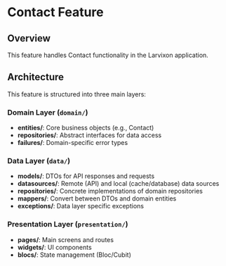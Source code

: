 # Contact Feature

## Overview
This feature handles Contact functionality in the Larvixon application.

## Architecture
This feature is structured into three main layers:

### Domain Layer (`domain/`)
- **entities/**: Core business objects (e.g., Contact)
- **repositories/**: Abstract interfaces for data access
- **failures/**: Domain-specific error types

### Data Layer (`data/`)
- **models/**: DTOs for API responses and requests
- **datasources/**: Remote (API) and local (cache/database) data sources
- **repositories/**: Concrete implementations of domain repositories
- **mappers/**: Convert between DTOs and domain entities
- **exceptions/**: Data layer specific exceptions

### Presentation Layer (`presentation/`)
- **pages/**: Main screens and routes
- **widgets/**: UI components
- **blocs/**: State management (Bloc/Cubit)
